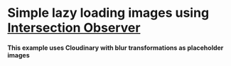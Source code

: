 # Simple lazy loading images using [Intersection Observer](https://developer.mozilla.org/en-US/docs/Web/API/Intersection_Observer_API)

#### This example uses Cloudinary with blur transformations as placeholder images
